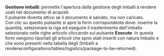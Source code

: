 **Gestione imballi**: permette l'apertura della gestione degli imballi a rendere usati nel documento di acquisti.<br />
Il pulsante diventa attivo se il documento è salvato, ma non caricato.<br />
Con clic su questo pulsante si apre la form corrispondente dove: inserire la quantità, selezionare la riga ed eseguire il trasferimento dell'imballo selezionato nelle righe articolo cliccando sul pulsante **Execute**. In questa form vengono riportati gli articoli che spno stati inseriti con natura Imballo e che sono presenti nella tabella degli [Imballi a rendereconfigurations/tables/logistics/package-to-be-returned). 